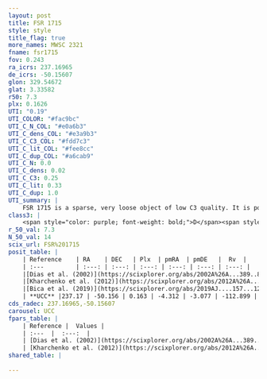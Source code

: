 ```yaml
---
layout: post
title: FSR 1715
style: style
title_flag: true
more_names: MWSC 2321
fname: fsr1715
fov: 0.243
ra_icrs: 237.16965
de_icrs: -50.15607
glon: 329.54672
glat: 3.33582
r50: 7.3
plx: 0.1626
UTI: "0.19"
UTI_COLOR: "#fac9bc"
UTI_C_N_COL: "#e0a6b3"
UTI_C_dens_COL: "#e3a9b3"
UTI_C_C3_COL: "#fdd7c3"
UTI_C_lit_COL: "#fee8cc"
UTI_C_dup_COL: "#a6cab9"
UTI_C_N: 0.0
UTI_C_dens: 0.02
UTI_C_C3: 0.25
UTI_C_lit: 0.33
UTI_C_dup: 1.0
UTI_summary: |
    FSR 1715 is a sparse, very loose object of low C3 quality. It is poorly studied in the literature, with no articles listed in the last 6 years.<br><br><span style="color: #99180f; font-weight: bold;">Warning: </span>contains less than 25 stars with <i>P>0.5</i> estimated.
class3: |
    <span style="color: purple; font-weight: bold;">D</span><span style="color: #FFC300; font-weight: bold;">B</span>
r_50_val: 7.3
N_50_val: 14
scix_url: FSR%201715
posit_table: |
    | Reference    | RA    | DEC   | Plx  | pmRA  | pmDE   |  Rv  |
    | :---         | :---: | :---: | :---: | :---: | :---: | :---: |
    |[Dias et al. (2002)](https://scixplorer.org/abs/2002A%26A...389..871D) | 237.175 | -50.218 | -- | -2.85 | -4.46 | -- |
    |[Kharchenko et al. (2012)](https://scixplorer.org/abs/2012A%26A...543A.156K) | 237.165 | -50.215 | -- | -4.55 | -1.49 | -- |
    |[Bica et al. (2019)](https://scixplorer.org/abs/2019AJ....157...12B) | 237.174 | -50.219 | -- | -- | -- | -- |
    | **UCC** |237.17 | -50.156 | 0.163 | -4.312 | -3.077 | -112.899 | 
cds_radec: 237.16965,-50.15607
carousel: UCC
fpars_table: |
    | Reference |  Values |
    | :---  |  :---:  |
    | [Dias et al. (2002)](https://scixplorer.org/abs/2002A%26A...389..871D) | `E(B-V)=0.729, Dist=1423.0, Age=8.485` |
    | [Kharchenko et al. (2012)](https://scixplorer.org/abs/2012A%26A...543A.156K) | `e_bv=0.729, distance=1423, log_age=8.485` |
shared_table: |
    
---
```


